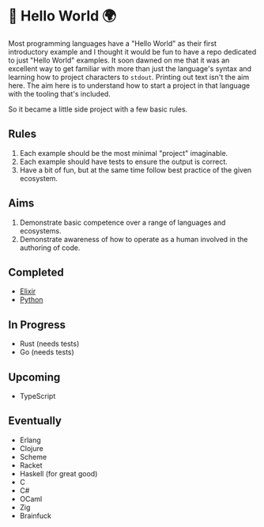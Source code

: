 # 👋 Hello World 🌍

Most programming languages have a "Hello World" as their first introductory example and I thought it would be fun to have a repo dedicated to just "Hello World" examples. It soon dawned on me that it was an excellent way to get familiar with more than just the language's syntax and learning how to project characters to `stdout`. Printing out text isn't the aim here. The aim here is to understand how to start a project in that language with the tooling that's included.

So it became a little side project with a few basic rules.

## Rules

1. Each example should be the most minimal "project" imaginable. 
2. Each example should have tests to ensure the output is correct.
3. Have a bit of fun, but at the same time follow best practice of the given ecosystem.

## Aims

1. Demonstrate basic competence over a range of languages and ecosystems.
2. Demonstrate awareness of how to operate as a human involved in the authoring of code.


## Completed

* [Elixir](elixir/README.md)
* [Python](python/README.md)


## In Progress

* Rust (needs tests)
* Go (needs tests)

## Upcoming

* TypeScript

## Eventually

* Erlang
* Clojure
* Scheme
* Racket
* Haskell (for great good)
* C
* C#
* OCaml
* Zig
* Brainfuck
